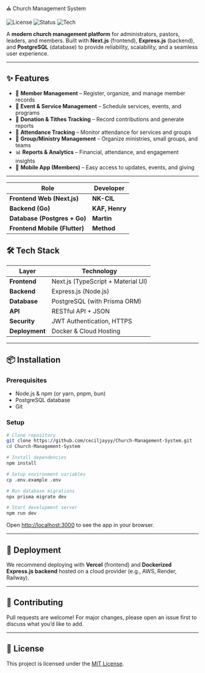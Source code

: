  ⛪ Church Management System

![License](https://img.shields.io/badge/License-MIT-green.svg)
![Status](https://img.shields.io/badge/Status-In%20Development-yellow)
![Tech](https://img.shields.io/badge/Stack-Next.js%20%7C%20Express.js%20%7C%20PostgreSQL-blue)

A **modern church management platform** for administrators, pastors, leaders, and members.
Built with **Next.js** (frontend), **Express.js** (backend), and **PostgreSQL** (database) to provide reliability, scalability, and a seamless user experience.

---

## ✨ Features

* 🙌 **Member Management** – Register, organize, and manage member records
* 📅 **Event & Service Management** – Schedule services, events, and programs
* 💸 **Donation & Tithes Tracking** – Record contributions and generate reports
* 📝 **Attendance Tracking** – Monitor attendance for services and groups
* 👥 **Group/Ministry Management** – Organize ministries, small groups, and teams
* 📊 **Reports & Analytics** – Financial, attendance, and engagement insights
* 📱 **Mobile App (Members)** – Easy access to updates, events, and giving

---
| Role                          | Developer      |
| ----------------------------- | -------------- |
| **Frontend Web (Next.js)**    | **NK-CIL**     |
| **Backend (Go)**              | **KAF, Henry** |
| **Database (Postgres + Go)**  | **Martin**     |
| **Frontend Mobile (Flutter)** | **Method**     |


## 🛠 Tech Stack

| Layer          | Technology                         |
| -------------- | ---------------------------------- |
| **Frontend**   | Next.js (TypeScript + Material UI) |
| **Backend**    | Express.js (Node.js)               |
| **Database**   | PostgreSQL (with Prisma ORM)       |
| **API**        | RESTful API + JSON                 |
| **Security**   | JWT Authentication, HTTPS          |
| **Deployment** | Docker & Cloud Hosting             |

---

## 📦 Installation

### Prerequisites

* Node.js & npm (or yarn, pnpm, bun)
* PostgreSQL database
* Git

### Setup

```bash
# Clone repository
git clone https://github.com/ceciljayyy/Church-Management-System.git
cd Church-Management-System

# Install dependencies
npm install

# Setup environment variables
cp .env.example .env

# Run database migrations
npx prisma migrate dev

# Start development server
npm run dev
```

Open [http://localhost:3000](http://localhost:3000) to see the app in your browser.

---

## 🚀 Deployment

We recommend deploying with **Vercel** (frontend) and **Dockerized Express.js backend** hosted on a cloud provider (e.g., AWS, Render, Railway).

---

## 🤝 Contributing

Pull requests are welcome! For major changes, please open an issue first to discuss what you’d like to add.

---

## 📜 License

This project is licensed under the [MIT License](LICENSE).

